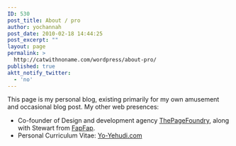 ```yaml
---
ID: 530
post_title: About / pro
author: yochannah
post_date: 2010-02-18 14:44:25
post_excerpt: ""
layout: page
permalink: >
  http://catwithnoname.com/wordpress/about-pro/
published: true
aktt_notify_twitter:
  - 'no'
---
```

This page is my personal blog, existing primarily for my own amusement and occasional blog post. My other web presences: 
<ul>
<li>Co-founder of Design and development agency <a href="http://thepagefoundry.com">ThePageFoundry</a>, along with Stewart from <a href="http://www.fapfap.co.uk">FapFap</a>. </li>
<li>Personal Curriculum Vitae: <a href="http://www.yo-yehudi.com">Yo-Yehudi.com</a></li>
</ul>